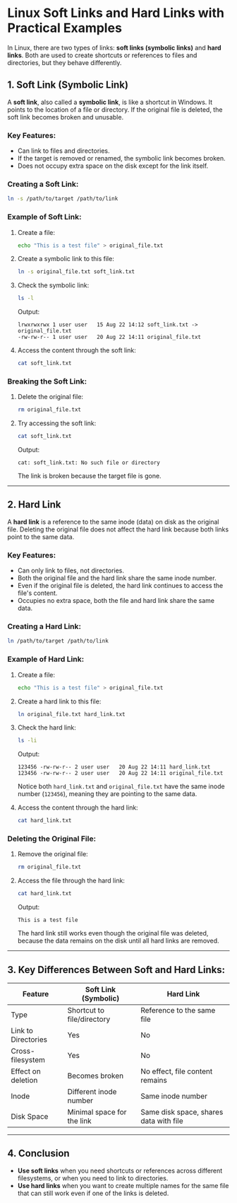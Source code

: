 # Linux Soft Links and Hard Links with Practical Examples

In Linux, there are two types of links: **soft links (symbolic links)** and **hard links**. Both are used to create shortcuts or references to files and directories, but they behave differently.

## 1. Soft Link (Symbolic Link)

A **soft link**, also called a **symbolic link**, is like a shortcut in Windows. It points to the location of a file or directory. If the original file is deleted, the soft link becomes broken and unusable.

### Key Features:
- Can link to files and directories.
- If the target is removed or renamed, the symbolic link becomes broken.
- Does not occupy extra space on the disk except for the link itself.

### Creating a Soft Link:
```bash
ln -s /path/to/target /path/to/link
```

### Example of Soft Link:
1. Create a file:
   ```bash
   echo "This is a test file" > original_file.txt
   ```
2. Create a symbolic link to this file:
   ```bash
   ln -s original_file.txt soft_link.txt
   ```
3. Check the symbolic link:
   ```bash
   ls -l
   ```
   Output:
   ```
   lrwxrwxrwx 1 user user   15 Aug 22 14:12 soft_link.txt -> original_file.txt
   -rw-rw-r-- 1 user user   20 Aug 22 14:11 original_file.txt
   ```
4. Access the content through the soft link:
   ```bash
   cat soft_link.txt
   ```

### Breaking the Soft Link:
1. Delete the original file:
   ```bash
   rm original_file.txt
   ```
2. Try accessing the soft link:
   ```bash
   cat soft_link.txt
   ```
   Output:
   ```
   cat: soft_link.txt: No such file or directory
   ```
   The link is broken because the target file is gone.

---

## 2. Hard Link

A **hard link** is a reference to the same inode (data) on disk as the original file. Deleting the original file does not affect the hard link because both links point to the same data.

### Key Features:
- Can only link to files, not directories.
- Both the original file and the hard link share the same inode number.
- Even if the original file is deleted, the hard link continues to access the file's content.
- Occupies no extra space, both the file and hard link share the same data.

### Creating a Hard Link:
```bash
ln /path/to/target /path/to/link
```

### Example of Hard Link:
1. Create a file:
   ```bash
   echo "This is a test file" > original_file.txt
   ```
2. Create a hard link to this file:
   ```bash
   ln original_file.txt hard_link.txt
   ```
3. Check the hard link:
   ```bash
   ls -li
   ```
   Output:
   ```
   123456 -rw-rw-r-- 2 user user   20 Aug 22 14:11 hard_link.txt
   123456 -rw-rw-r-- 2 user user   20 Aug 22 14:11 original_file.txt
   ```
   Notice both `hard_link.txt` and `original_file.txt` have the same inode number (`123456`), meaning they are pointing to the same data.

4. Access the content through the hard link:
   ```bash
   cat hard_link.txt
   ```

### Deleting the Original File:
1. Remove the original file:
   ```bash
   rm original_file.txt
   ```
2. Access the file through the hard link:
   ```bash
   cat hard_link.txt
   ```
   Output:
   ```
   This is a test file
   ```
   The hard link still works even though the original file was deleted, because the data remains on the disk until all hard links are removed.

---

## 3. Key Differences Between Soft and Hard Links:

| Feature            | Soft Link (Symbolic)                  | Hard Link                               |
|--------------------|---------------------------------------|-----------------------------------------|
| Type               | Shortcut to file/directory            | Reference to the same file              |
| Link to Directories| Yes                                   | No                                      |
| Cross-filesystem   | Yes                                   | No                                      |
| Effect on deletion | Becomes broken                        | No effect, file content remains         |
| Inode              | Different inode number                | Same inode number                       |
| Disk Space         | Minimal space for the link            | Same disk space, shares data with file  |

---

## 4. Conclusion

- **Use soft links** when you need shortcuts or references across different filesystems, or when you need to link to directories.
- **Use hard links** when you want to create multiple names for the same file that can still work even if one of the links is deleted.

